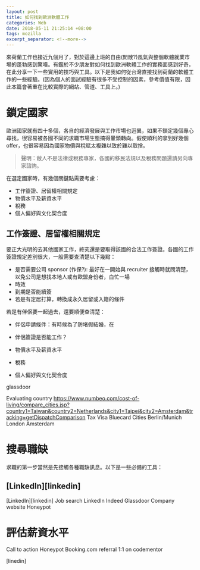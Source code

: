 ```yaml
---
layout: post
title: 如何找到歐洲軟體工作
categories: Web
date: 2018-05-11 21:25:14 +08:00
tags: mozilla
excerpt_separator: <!--more-->
---
```


<!--more-->

來荷蘭工作也接近九個月了，對於這邊上班的自由(閒散?)風氣與整個軟體就業市場的蓬勃感到驚嘆。有鑑於不少朋友對如何找到歐洲軟體工作的實務面感到好奇，在此分享一下一些實用的技巧與工具。以下是我如何從台灣直接找到荷蘭的軟體工作的一些經驗。(因為個人的面試經驗有很多不受控制的因素，參考價值有限，因此本篇會著重在比較實際的網站、管道、工具上。)

# 鎖定國家
歐洲國家就有四十多個，各自的經濟發展與工作市場也迥異，如果不鎖定幾個專心尋找，很容易被各國不同的求職市場生態搞得暈頭轉向。假使順利的拿到好幾個 offer，也很容易因為國家物價與稅賦太複雜以致於難以取捨。

> 聲明：敝人不是法律或稅務專家，各國的移民法規以及稅務問題還請另向專家諮詢。

在選定國家時，有幾個關鍵點需要考慮：
* 工作簽證、居留權相關規定
* 物價水平及薪資水平
* 稅務
* 個人偏好與文化契合度

## 工作簽證、居留權相關規定
要正大光明的去其他國家工作，終究還是要取得該國的合法工作簽證。各國的工作簽證規定差別很大，一般需要查清楚以下幾點：
* 是否需要公司 sponsor (作保?): 最好在一開始與 recruiter 接觸時就問清楚，以免公司是想找本地人或有歐盟身份者，白忙一場
* 時效
* 到期是否能續簽
* 若是有定居打算，轉換成永久居留或入籍的條件

若是有伴侶要一起過去，還要順便查清楚：
* 伴侶申請條件：有時候為了防堵假結婚，在 
* 伴侶簽證是否能工作？

* 物價水平及薪資水平
* 稅務
* 個人偏好與文化契合度

glassdoor

Evaluating country
  https://www.numbeo.com/cost-of-living/compare_cities.jsp?country1=Taiwan&country2=Netherlands&city1=Taipei&city2=Amsterdam&tracking=getDispatchComparison
  Tax
  Visa
    Bluecard
  Cities
    Berlin/Munich
    London
    Amsterdam

# 搜尋職缺
求職的第一步當然是先接觸各種職缺訊息。以下是一些必備的工具：

## [LinkedIn][linkedin]
[LinkedIn][linkedin]
Job search
  LinkedIn
  Indeed
  Glassdoor
  Company website
  Honeypot
# 評估薪資水平

Call to action
  Honeypot
  Booking.com referral
  1:1 on codementor

[linedin]
